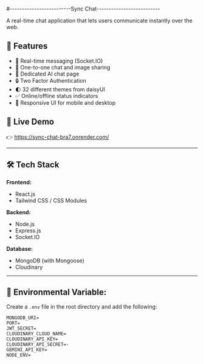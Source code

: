 #-------------------------Sync Chat-------------------------- 

A real-time chat application that lets users communicate instantly over the web.

##  🚀 Features

- 🔄 Real-time messaging (Socket.IO)
- 👥 One-to-one chat and image sharing
- 🤖 Dedicated AI chat page 
- 🔒 Two Factor Authentication 
- 🌓 32 different themes from daisyUI
- ✅ Online/offline status indicators
- 📱 Responsive UI for mobile and desktop

## 🔗 Live Demo

👉  https://sync-chat-bra7.onrender.com/

---

## 🛠️ Tech Stack

**Frontend:**
- React.js
- Tailwind CSS / CSS Modules

**Backend:**
- Node.js
- Express.js
- Socket.IO

**Database:**
- MongoDB (with Mongoose)
- Cloudinary

---
  
## 📂 Environmental Variable:
Create a `.env` file in the root directory and add the following:

```env
MONGODB_URI=
PORT=
JWT_SECRET=
CLOUDINARY_CLOUD_NAME=
CLOUDINARY_API_KEY=
CLOUDINARY_API_SECRET=-
GEMINI_API_KEY=
NODE_ENV=
